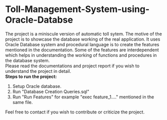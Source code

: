 # Toll-Management-System-using-Oracle-Databse

The project is a miniscule version of automatic toll sytem. The motive of the project is to showcase the database working of the real application. 
It uses Oracle Database system and procedural language is to create the features mentioned in the documentation.
Some of the features are interdependent which helps in understanding the working of functions and procedures in the database system.
<br>
Please read the documentations and project report if you wish to understand the project in detail. <br>
<b>Steps to run the project:</b><br>
1. Setup Oracle database.<br>
2. Run "Database Creation Queries.sql" <br>
3. Run "Run Features" for example "exec feature_1...." mentioned in the same file. <br>

Feel free to contact if you wish to contribute or criticize the project. 
